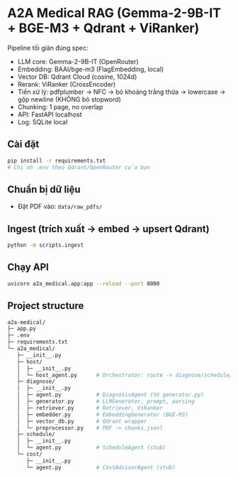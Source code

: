 # A2A Medical RAG (Gemma-2-9B-IT + BGE-M3 + Qdrant + ViRanker)

Pipeline tối giản đúng spec: 
- LLM core: Gemma-2-9B-IT (OpenRouter)
- Embedding: BAAI/bge-m3 (FlagEmbedding, local)
- Vector DB: Qdrant Cloud (cosine, 1024d)
- Rerank: ViRanker (CrossEncoder)
- Tiền xử lý: pdfplumber -> NFC -> bỏ khoảng trắng thừa -> lowercase -> gộp newline (KHÔNG bỏ stopword)
- Chunking: 1 page, no overlap
- API: FastAPI localhost
- Log: SQLite local

## Cài đặt
```bash
pip install -r requirements.txt
# Chỉnh .env theo Qdrant/OpenRouter của bạn
```

## Chuẩn bị dữ liệu
- Đặt PDF vào: `data/raw_pdfs/`

## Ingest (trích xuất -> embed -> upsert Qdrant)
```bash
python -m scripts.ingest
```

## Chạy API
```bash
uvicorn a2a_medical.app:app --reload --port 8000
```


## Project structure

```bash
a2a-medical/
├─ app.py
├─ .env
├─ requirements.txt
└─ a2a_medical/
   ├─ __init__.py
   ├─ host/
   │  ├─ __init__.py
   │  └─ host_agent.py      # Orchestrator: route -> diagnose/schedule/cost
   ├─ diagnose/
   │  ├─ __init__.py
   │  ├─ agent.py           # DiagnosisAgent (từ generator.py)
   │  ├─ generator.py       # LLMGenerator, prompt, parsing
   │  ├─ retriever.py       # Retriever, ViRanker
   │  ├─ embedder.py        # EmbeddingGenerator (BGE-M3)
   │  ├─ vector_db.py       # Qdrant wrapper
   │  └─ preprocessor.py    # PDF -> chunks.jsonl
   ├─ schedule/
   │  ├─ __init__.py
   │  └─ agent.py           # ScheduleAgent (stub)
   └─ cost/
      ├─ __init__.py
      └─ agent.py           # CostAdvisorAgent (stub)


